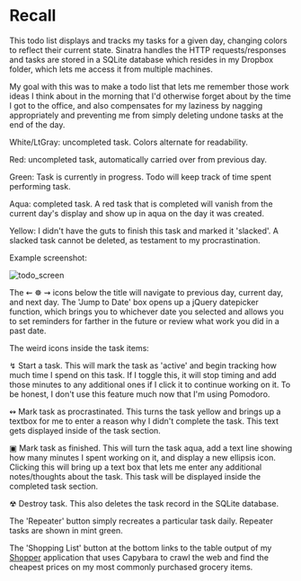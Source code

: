 Recall
========

This todo list displays and tracks my tasks for a given day, changing colors to reflect their current state. Sinatra handles the HTTP requests/responses and tasks are stored in a SQLite database which resides in my Dropbox folder, which lets me access it from multiple machines.

My goal with this was to make a todo list that lets me remember those work ideas I think about in the morning that I'd otherwise forget about by the time I got to the office, and also compensates for my laziness by nagging appropriately and preventing me from simply deleting undone tasks at the end of the day.

White/LtGray: uncompleted task. Colors alternate for readability.

Red: uncompleted task, automatically carried over from previous day.

Green: Task is currently in progress. Todo will keep track of time spent performing task.

Aqua: completed task. A red task that is completed will vanish from the current day's display and show up in aqua on the day it was created.

Yellow: I didn't have the guts to finish this task and marked it 'slacked'. A slacked task cannot be deleted, as testament to my procrastination.

Example screenshot:

![todo_screen](https://cloud.githubusercontent.com/assets/1410310/11154374/ff2105d4-8a0c-11e5-847f-a0b4a9f22764.png)

The ⇜ ☸ ⇝ icons below the title will navigate to previous day, current day, and next day. The 'Jump to Date' box opens up a jQuery datepicker function, which brings you to whichever date you selected and allows you to set reminders for farther in the future or review what work you did in a past date.

The weird icons inside the task items:

↯   Start a task. This will mark the task as 'active' and begin tracking how much time I spend on this task. If I toggle this, it will stop timing and add those minutes to any additional ones if I click it to continue working on it. To be honest, I don't use this feature much now that I'm using Pomodoro.

↭   Mark task as procrastinated. This turns the task yellow and brings up a textbox for me to enter a reason why I didn't complete the task. This text gets displayed inside of the task section.

▣   Mark task as finished. This will turn the task aqua, add a text line showing how many minutes I spent working on it, and display a new ellipsis icon. Clicking this will bring up a text box that lets me enter any additional notes/thoughts about the task. This task will be displayed inside the completed task  section.

☢   Destroy task. This also deletes the task record in the SQLite database.

The 'Repeater' button simply recreates a particular task daily. Repeater tasks are shown in mint green. 

The 'Shopping List' button at the bottom links to the table output of my [Shopper](https://github.com/carusocr/shopper) application that uses Capybara to crawl the web and find the cheapest prices on my most commonly purchased grocery items.
